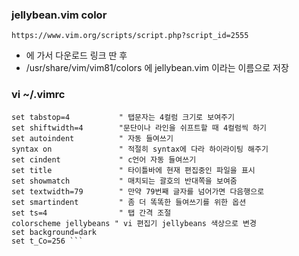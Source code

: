### jellybean.vim color
```
https://www.vim.org/scripts/script.php?script_id=2555
```

- 에 가서 다운로드 링크 딴 후
- /usr/share/vim/vim81/colors 에 jellybean.vim 이라는 이름으로 저장


### vi ~/.vimrc
``` set number 				" 라인 번호를 붙임 
set tabstop=4 			" 탭문자는 4컬럼 크기로 보여주기
set shiftwidth=4 		"문단이나 라인을 쉬프트할 때 4컬럼씩 하기
set autoindent 			" 자동 들여쓰기
syntax on 				" 적절히 syntax에 다라 하이라이팅 해주기
set cindent 			" c언어 자동 들여쓰기
set title 				" 타이틀바에 현재 편집중인 파일을 표시
set showmatch 			" 매치되는 괄호의 반대쪽을 보여줌
set textwidth=79	 	" 만약 79번째 글자를 넘어가면 다음행으로
set smartindent 		" 좀 더 똑똑한 들여쓰기를 위한 옵션
set ts=4 				" 탭 간격 조절
colorscheme jellybeans " vi 편집기 jellybeans 색상으로 변경
set background=dark
set t_Co=256 ```
